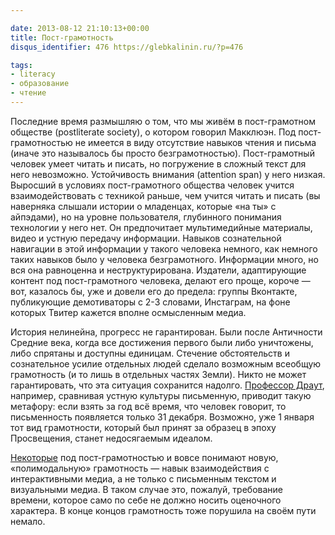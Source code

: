 ```yaml
---

date: 2013-08-12 21:10:13+00:00
title: Пост-грамотность
disqus_identifier: 476 https://glebkalinin.ru/?p=476

tags:
- literacy
- образование
- чтение
---
```


Последние время размышляю о том, что мы живём в пост-грамотном обществе (postliterate society), о котором говорил Макклюэн. Под пост-грамотностью не имеется в виду отсутствие навыков чтения и письма (иначе это называлось бы просто безграмотностью). Пост-грамотный человек умеет читать и писать, но погружение в сложный текст для него невозможно. Устойчивость внимания (attention span) у него низкая. Выросший в условиях пост-грамотного общества человек учится взаимодействовать с техникой раньше, чем учится читать и писать (вы наверняка слышали истории о младенцах, которые «на ты» с айпэдами), но на уровне пользователя, глубинного понимания технологии у него нет. Он предпочитает мультимедийные материалы, видео и устную передачу информации. Навыков сознательной навигации в этой информации у такого человека немного, как немного таких навыков было у человека безграмотного. Информации много, но вся она равноценна и неструктурирована. Издатели, адаптирующие контент под пост-грамотного человека, делают его проще, короче — вот, казалось бы, уже и довели его до предела: группы Вконтакте, публикующие демотиваторы с 2-3 словами, Инстаграм, на фоне которых Твитер кажется вполне осмысленным медиа.

История нелинейна, прогресс не гарантирован. Были после Античности Средние века, когда все достижения первого были либо уничтожены, либо спрятаны и доступны единицам. Стечение обстоятельств и сознательное усилие отдельных людей сделало возможным всеобщую грамотность (и то лишь в отдельных частях Земли). Никто не может гарантировать, что эта ситуация сохранится надолго. [Профессор Драут](https://glebkalinin.ru/rhetoric/), например, сравнивая устную культуры письменную, приводит такую метафору: если взять за год всё время, что человек говорит, то письменность появляется только 31 декабря. Возможно, уже 1 января  тот вид грамотности, который был принят за образец в эпоху Просвещения, станет недосягаемым идеалом.

[Некоторые](http://postliteracy.org/about.html) под пост-грамотностью и вовсе понимают новую, «полимодальную» грамотность — навык взаимодействия с интерактивными медиа, а не только с письменным текстом и визуальными медиа. В таком случае это, пожалуй, требование времени, которое само по себе не должно носить  оценочного характера. В конце концов грамотность тоже порушила на своём пути немало.
